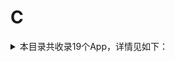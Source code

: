 # C
<details>
<summary>
本目录共收录19个App，详情见如下：
</summary>

- [chatgpt](https://github.com/zirawell/R-Store/tree/main/Rule/QuanX/Adblock/App/C/chatgpt)
- [clicli](https://github.com/zirawell/R-Store/tree/main/Rule/QuanX/Adblock/App/C/clicli)
- [crunchyroll](https://github.com/zirawell/R-Store/tree/main/Rule/QuanX/Adblock/App/C/crunchyroll)
- [csdn](https://github.com/zirawell/R-Store/tree/main/Rule/QuanX/Adblock/App/C/csdn)
- [创客贴设计](https://github.com/zirawell/R-Store/tree/main/Rule/QuanX/Adblock/App/C/%E5%88%9B%E5%AE%A2%E8%B4%B4%E8%AE%BE%E8%AE%A1)
- [刺猬猫阅读](https://github.com/zirawell/R-Store/tree/main/Rule/QuanX/Adblock/App/C/%E5%88%BA%E7%8C%AC%E7%8C%AB%E9%98%85%E8%AF%BB)
- [彩云天气](https://github.com/zirawell/R-Store/tree/main/Rule/QuanX/Adblock/App/C/%E5%BD%A9%E4%BA%91%E5%A4%A9%E6%B0%94)
- [春秋航空](https://github.com/zirawell/R-Store/tree/main/Rule/QuanX/Adblock/App/C/%E6%98%A5%E7%A7%8B%E8%88%AA%E7%A9%BA)
- [曹操专车](https://github.com/zirawell/R-Store/tree/main/Rule/QuanX/Adblock/App/C/%E6%9B%B9%E6%93%8D%E4%B8%93%E8%BD%A6)
- [潮玩宇宙](https://github.com/zirawell/R-Store/tree/main/Rule/QuanX/Adblock/App/C/%E6%BD%AE%E7%8E%A9%E5%AE%87%E5%AE%99)
- [磁力宅播放器](https://github.com/zirawell/R-Store/tree/main/Rule/QuanX/Adblock/App/C/%E7%A3%81%E5%8A%9B%E5%AE%85%E6%92%AD%E6%94%BE%E5%99%A8)
- [菜鸟](https://github.com/zirawell/R-Store/tree/main/Rule/QuanX/Adblock/App/C/%E8%8F%9C%E9%B8%9F)
- [财新](https://github.com/zirawell/R-Store/tree/main/Rule/QuanX/Adblock/App/C/%E8%B4%A2%E6%96%B0)
- [财经杂志](https://github.com/zirawell/R-Store/tree/main/Rule/QuanX/Adblock/App/C/%E8%B4%A2%E7%BB%8F%E6%9D%82%E5%BF%97)
- [财联社](https://github.com/zirawell/R-Store/tree/main/Rule/QuanX/Adblock/App/C/%E8%B4%A2%E8%81%94%E7%A4%BE)
- [超星学习通](https://github.com/zirawell/R-Store/tree/main/Rule/QuanX/Adblock/App/C/%E8%B6%85%E6%98%9F%E5%AD%A6%E4%B9%A0%E9%80%9A)
- [超级课程表](https://github.com/zirawell/R-Store/tree/main/Rule/QuanX/Adblock/App/C/%E8%B6%85%E7%BA%A7%E8%AF%BE%E7%A8%8B%E8%A1%A8)
- [车来了](https://github.com/zirawell/R-Store/tree/main/Rule/QuanX/Adblock/App/C/%E8%BD%A6%E6%9D%A5%E4%BA%86)
- [长城炼金术](https://github.com/zirawell/R-Store/tree/main/Rule/QuanX/Adblock/App/C/%E9%95%BF%E5%9F%8E%E7%82%BC%E9%87%91%E6%9C%AF)

</details>